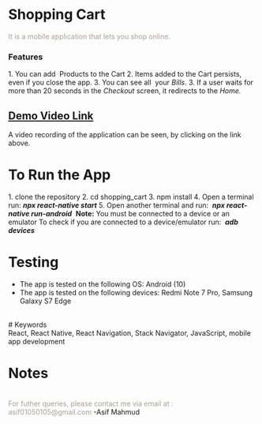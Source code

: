 # Shopping Cart

<span class="colour" style="color:rgb(167, 159, 147)">It is a mobile application that lets you shop online.</span>
<br>
### Features

1\. You can add  Products to the Cart
2\. Items added to the Cart persists\, even if you close the app\.
3\. You can see all  your *Bills*.
3\. If a user waits for more than 20 seconds in the *Checkout* screen, it redirects to the *Home.*
<br>
## [Demo Video Link](https://drive.google.com/file/d/1x9vpCBUiqTxM1Sf2YIuSgEaY4rRXtI6D/view?usp=sharing)

A video recording of the application can be seen, by clicking on the link above.
<br>
# To Run the App

1\. clone the repository
2\. cd shopping\_cart
3\. npm install
4\. Open a terminal run: <i>**npx react-native start**</i>
5\. Open another terminal and run:  <i>**npx react-native run-android**&nbsp;</i>
<i></i>
**Note:** You must be connected to a device or an emulator
To check if you are connected to a device/emulator run:  <i>**adb devices**</i>

# Testing

* The app is tested on the following OS: Android (10)
* The app is tested on the following devices: Redmi Note 7 Pro, Samsung Galaxy S7 Edge

<br>
# Keywords
<br>
React, React Native, React Navigation, Stack Navigator, JavaScript, mobile app development

# Notes
<br>
<span class="colour" style="color:rgb(167, 159, 147)">For futher queries, please contact me via email at : asif01050105@gmail.com</span>
<span class="colour" style="color:rgb(167, 159, 147)"></span>
<span class="colour" style="color:rgb(167, 159, 147)"></span>
<span class="colour" style="color:rgb(167, 159, 147)"></span>-Asif Mahmud